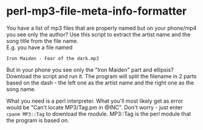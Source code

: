 # perl-mp3-file-meta-info-formatter
You have a list of mp3 files that are properly named but on your phone/mp4 you see only the author?
Use this script to extract the artist name and the song title from the file name.  
E.g. you have a file named

`Iron Maiden - Fear of the dark.mp3`

But in your phone you see only the "Iron Maiden" part and ellipsis?
Download the script and run it.
The program will split the filename in 2 parts based on the dash - the left one as the artist name and the right one as the song name.

What you need is a perl interpreter.
What you'll most likely get as error would be "Can't locate MP3/Tag.pm in @INC". Don't worry - just enter  
`cpanm MP3::Tag` to download the module. MP3::Tag is the perl module that the program is based on.
